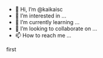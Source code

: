 - 👋 Hi, I’m @kaikaisc
- 👀 I’m interested in ...
- 🌱 I’m currently learning ...
- 💞️ I’m looking to collaborate on ...
- 📫 How to reach me ...

<!---
kaikaisc/kaikaisc is a ✨ special ✨ repository because its `README.md` (this file) appears on your GitHub profile.
You can click the Preview link to take a look at your changes.
--->
first

